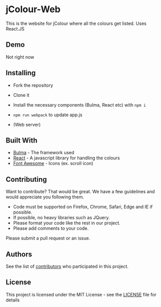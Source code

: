 # jColour-Web

This is the website for jColour where all the colours get listed.
Uses React.JS

## Demo

Not right now

## Installing

* Fork the repository
* Clone it
* Install the necessary components (Bulma, React etc) with `npm i`
* `npm run webpack` to update app.js

* (Web server)

## Built With

* [Bulma](https://bulma.io) - The framework used
* [React](https://reactjs.org/) - A javascript library for handling the colours
* [Font Awesome](https://fontawesome.com) - Icons (ex. scroll icon)

## Contributing

Want to contribute? That would be great.
We have a few guidelines and would appreciate you following them.

* Code must be supported on Firefox, Chrome, Safari, Edge and IE if possible.
* If possible, no heavy libraries such as JQuery.
* Please format your code like the rest in our project.
* Please add comments to your code. 


Please submit a pull request or an issue.

## Authors

See the list of [contributors](https://github.com/jaqreven/jColour-web/contributors) who participated in this project.

## License

This project is licensed under the MIT License - see the [LICENSE](LICENSE) file for details
